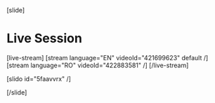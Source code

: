 [slide]
# Live Session

[live-stream]
[stream language="EN" videoId="421699623" default /]
[stream language="RO" videoId="422883581" /]
[/live-stream]

[slido id="5faavvrx" /]

[/slide]
